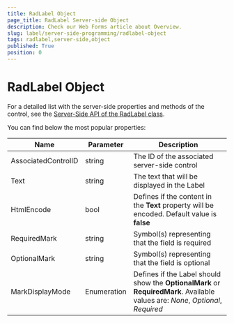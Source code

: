 ```yaml
---
title: RadLabel Object
page_title: RadLabel Server-side Object
description: Check our Web Forms article about Overview.
slug: label/server-side-programming/radlabel-object
tags: radlabel,server-side,object
published: True
position: 0
---
```


# RadLabel Object

For a detailed list with the server-side properties and methods of the control, see the [Server-Side API of the RadLabel class](https://docs.telerik.com/devtools/aspnet-ajax/api/server/Telerik.Web.UI/RadLabel).

You can find below the most popular properties:


| Name | Parameter | Description |
|---|---|---|
| AssociatedControlID | string | The ID of the associated server-side control |
| Text | string | The text that will be displayed in the Label |
| HtmlEncode | bool | Defines if the content in the **Text** property will be encoded. Default value is **false** |
| RequiredMark | string | Symbol(s) representing that the field is required |
| OptionalMark | string | Symbol(s) representing that the field is optional |
| MarkDisplayMode | Enumeration | Defines if the Label should show the **OptionalMark** or **RequiredMark**. Available values are: *None*, *Optional*, *Required* |


